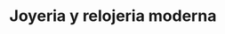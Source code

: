 ---
title: "Joyeria y relojeria moderna"
url: /chiquinquira/joyeria-y-relojeria-moderna/
shop: Schmuck
---